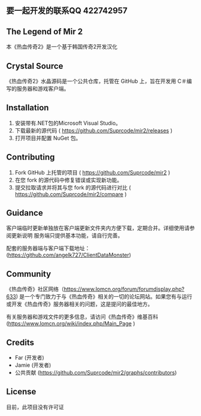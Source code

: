 ## 要一起开发的联系QQ 422742957
## The Legend of Mir 2
本《热血传奇2》是一个基于韩国传奇2开发汉化
## Crystal Source
《热血传奇2》水晶源码是一个公共仓库，托管在 GitHub 上，旨在开发用 C＃编写的服务器和游戏客户端。

## Installation
1. 安装带有.NET包的Microsoft Visual Studio。
2. 下载最新的源代码 ( https://github.com/Suprcode/mir2/releases )
3. 打开项目并配置 NuGet 包。

## Contributing
1. Fork GitHub 上托管的项目 ( https://github.com/Suprcode/mir2 )
2. 在您 fork 的源代码中修复错误或实现新功能。
3. 提交拉取请求并将其与您 fork 的源代码进行对比 ( https://github.com/Suprcode/mir2/compare )

## Guidance
客户端临时更新单独放在客户端更新文件夹内方便下载，定期合并。详细使用请参阅更新说明 服务端只提供基本功能，请自行完善。

配套的服务器端与客户端下载地址：(https://github.com/angelk727/ClientDataMonster)

## Community
《热血传奇》社区网络（https://www.lomcn.org/forum/forumdisplay.php?633) 是一个专门致力于与《热血传奇》相关的一切的论坛网站。如果您有与运行或开发《热血传奇》服务器相关的问题，这是提问的最佳地方。

有关服务器和游戏文件的更多信息，请访问《热血传奇》维基百科 (https://www.lomcn.org/wiki/index.php/Main_Page )
## Credits
- Far (开发者)
- Jamie (开发者)
- 公共贡献 (https://github.com/Suprcode/mir2/graphs/contributors)

## License
目前，此项目没有许可证
